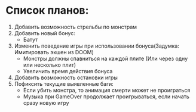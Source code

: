 # Список планов:

1. Добавить возможность стрельбы по монстрам
2. Добавить новый бонус:
    - Батут
3. Изменить поведение игры при использовании бонуса(Задумка: Имитировать экшен из DOOM)
    - Монстры должны спавниться на каждой плите (Или через одну или несколько плит)
    - Увеличить время действия бонуса
4. Добавить возможность остановки игры
5. Пофиксить текущие выявленные баги:
    - Если убить монстра, то анимация смерти может не проиграться
    - Музыка при GameOver продолжает проигрываться, если начать сразу новую игру